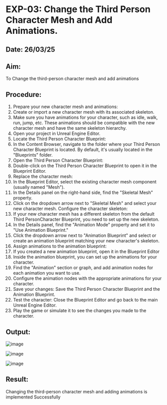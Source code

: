 # EXP-03: Change the Third Person Character Mesh and Add Animations.
## Date: 26/03/25
## Aim:
To Change the third-person character mesh and add animations
## Procedure:
1. Prepare your new character mesh and animations:
2. Create or import a new character mesh with its associated skeleton.
3. Make sure you have animations for your character, such as idle, walk, run, jump, etc. These animations should be compatible with the new character mesh and have the same skeleton hierarchy.
4. Open your project in Unreal Engine Editor.
5. Locate the Third Person Character Blueprint:
6. In the Content Browser, navigate to the folder where your Third Person Character Blueprint is located. By default, it's usually located in the "Blueprints" folder.
7. Open the Third Person Character Blueprint:
8. Double-click on the Third Person Character Blueprint to open it in the Blueprint Editor.
9. Replace the character mesh:
10. In the Blueprint Editor, select the existing character mesh component (usually named "Mesh").
11. In the Details panel on the right-hand side, find the "Skeletal Mesh" property.
12. Click on the dropdown arrow next to "Skeletal Mesh" and select your new character mesh. Configure the character skeleton:
13. If your new character mesh has a different skeleton from the default Third PersonCharacter Blueprint, you need to set up the new skeleton.
14. In the Details panel, find the "Animation Mode" property and set it to "Use Animation Blueprint."
15. Click the dropdown arrow next to "Animation Blueprint" and select or create an animation blueprint matching your new character's skeleton.
16. Assign animations to the animation blueprint:
17. If you created a new animation blueprint, open it in the Blueprint Editor
18. Inside the animation blueprint, you can set up the animations for your character.
19. Find the "Animation" section or graph, and add animation nodes for each animation you want to use.
20. Configure the animation nodes with the appropriate animations for your character.
21. Save your changes: Save the Third Person Character Blueprint and the Animation Blueprint.
22. Test the character: Close the Blueprint Editor and go back to the main Unreal Engine Editor.
23. Play the game or simulate it to see the changes you made to the character.

## Output:

![image](https://github.com/user-attachments/assets/2a96e27a-3833-4830-9de7-91062d25c34a)

![image](https://github.com/user-attachments/assets/1fd90794-bbd8-4a59-abd9-3b84a5c43d7d)

![image](https://github.com/user-attachments/assets/a0573c73-a698-438c-b214-bad0c9c47c8c)


## Result:
Changing the third-person character mesh and adding animations is implemented Successfully
